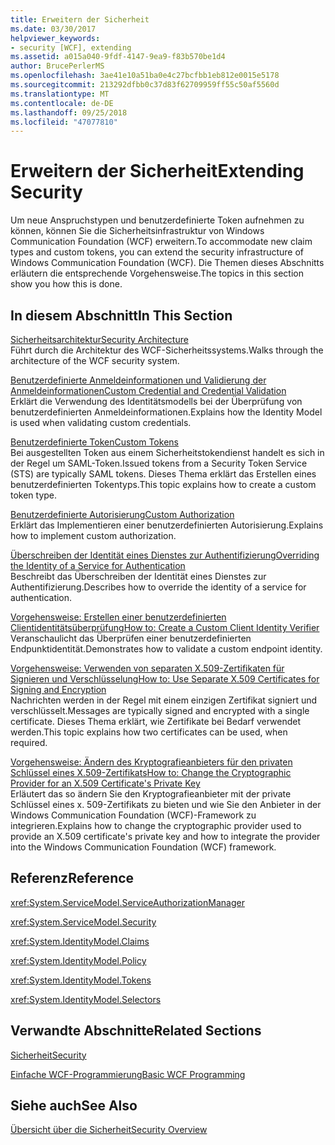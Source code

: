 ```yaml
---
title: Erweitern der Sicherheit
ms.date: 03/30/2017
helpviewer_keywords:
- security [WCF], extending
ms.assetid: a015a040-9fdf-4147-9ea9-f83b570be1d4
author: BrucePerlerMS
ms.openlocfilehash: 3ae41e10a51ba0e4c27bcfbb1eb812e0015e5178
ms.sourcegitcommit: 213292dfbb0c37d83f62709959ff55c50af5560d
ms.translationtype: MT
ms.contentlocale: de-DE
ms.lasthandoff: 09/25/2018
ms.locfileid: "47077810"
---
```

# <a name="extending-security"></a><span data-ttu-id="da85c-102">Erweitern der Sicherheit</span><span class="sxs-lookup"><span data-stu-id="da85c-102">Extending Security</span></span>
<span data-ttu-id="da85c-103">Um neue Anspruchstypen und benutzerdefinierte Token aufnehmen zu können, können Sie die Sicherheitsinfrastruktur von Windows Communication Foundation (WCF) erweitern.</span><span class="sxs-lookup"><span data-stu-id="da85c-103">To accommodate new claim types and custom tokens, you can extend the security infrastructure of Windows Communication Foundation (WCF).</span></span> <span data-ttu-id="da85c-104">Die Themen dieses Abschnitts erläutern die entsprechende Vorgehensweise.</span><span class="sxs-lookup"><span data-stu-id="da85c-104">The topics in this section show you how this is done.</span></span>  
  
## <a name="in-this-section"></a><span data-ttu-id="da85c-105">In diesem Abschnitt</span><span class="sxs-lookup"><span data-stu-id="da85c-105">In This Section</span></span>  
 [<span data-ttu-id="da85c-106">Sicherheitsarchitektur</span><span class="sxs-lookup"><span data-stu-id="da85c-106">Security Architecture</span></span>](https://msdn.microsoft.com/library/16593476-d36a-408d-808c-ae6fd483e28f)  
 <span data-ttu-id="da85c-107">Führt durch die Architektur des WCF-Sicherheitssystems.</span><span class="sxs-lookup"><span data-stu-id="da85c-107">Walks through the architecture of the WCF security system.</span></span>  
  
 [<span data-ttu-id="da85c-108">Benutzerdefinierte Anmeldeinformationen und Validierung der Anmeldeinformationen</span><span class="sxs-lookup"><span data-stu-id="da85c-108">Custom Credential and Credential Validation</span></span>](../../../../docs/framework/wcf/extending/custom-credential-and-credential-validation.md)  
 <span data-ttu-id="da85c-109">Erklärt die Verwendung des Identitätsmodells bei der Überprüfung von benutzerdefinierten Anmeldeinformationen.</span><span class="sxs-lookup"><span data-stu-id="da85c-109">Explains how the Identity Model is used when validating custom credentials.</span></span>  
  
 [<span data-ttu-id="da85c-110"> Benutzerdefinierte Token</span><span class="sxs-lookup"><span data-stu-id="da85c-110">Custom Tokens</span></span>](../../../../docs/framework/wcf/extending/custom-tokens.md)  
 <span data-ttu-id="da85c-111">Bei ausgestellten Token aus einem Sicherheitstokendienst handelt es sich in der Regel um SAML-Token.</span><span class="sxs-lookup"><span data-stu-id="da85c-111">Issued tokens from a Security Token Service (STS) are typically SAML tokens.</span></span> <span data-ttu-id="da85c-112">Dieses Thema erklärt das Erstellen eines benutzerdefinierten Tokentyps.</span><span class="sxs-lookup"><span data-stu-id="da85c-112">This topic explains how to create a custom token type.</span></span>  
  
 [<span data-ttu-id="da85c-113">Benutzerdefinierte Autorisierung</span><span class="sxs-lookup"><span data-stu-id="da85c-113">Custom Authorization</span></span>](../../../../docs/framework/wcf/extending/custom-authorization.md)  
 <span data-ttu-id="da85c-114">Erklärt das Implementieren einer benutzerdefinierten Autorisierung.</span><span class="sxs-lookup"><span data-stu-id="da85c-114">Explains how to implement custom authorization.</span></span>  
  
 [<span data-ttu-id="da85c-115">Überschreiben der Identität eines Dienstes zur Authentifizierung</span><span class="sxs-lookup"><span data-stu-id="da85c-115">Overriding the Identity of a Service for Authentication</span></span>](../../../../docs/framework/wcf/extending/overriding-the-identity-of-a-service-for-authentication.md)  
 <span data-ttu-id="da85c-116">Beschreibt das Überschreiben der Identität eines Dienstes zur Authentifizierung.</span><span class="sxs-lookup"><span data-stu-id="da85c-116">Describes how to override the identity of a service for authentication.</span></span>  
  
 [<span data-ttu-id="da85c-117">Vorgehensweise: Erstellen einer benutzerdefinierten Clientidentitätsüberprüfung</span><span class="sxs-lookup"><span data-stu-id="da85c-117">How to: Create a Custom Client Identity Verifier</span></span>](../../../../docs/framework/wcf/extending/how-to-create-a-custom-client-identity-verifier.md)  
 <span data-ttu-id="da85c-118">Veranschaulicht das Überprüfen einer benutzerdefinierten Endpunktidentität.</span><span class="sxs-lookup"><span data-stu-id="da85c-118">Demonstrates how to validate a custom endpoint identity.</span></span>  
  
 [<span data-ttu-id="da85c-119">Vorgehensweise: Verwenden von separaten X.509-Zertifikaten für Signieren und Verschlüsselung</span><span class="sxs-lookup"><span data-stu-id="da85c-119">How to: Use Separate X.509 Certificates for Signing and Encryption</span></span>](../../../../docs/framework/wcf/extending/how-to-use-separate-x-509-certificates-for-signing-and-encryption.md)  
 <span data-ttu-id="da85c-120">Nachrichten werden in der Regel mit einem einzigen Zertifikat signiert und verschlüsselt.</span><span class="sxs-lookup"><span data-stu-id="da85c-120">Messages are typically signed and encrypted with a single certificate.</span></span> <span data-ttu-id="da85c-121">Dieses Thema erklärt, wie Zertifikate bei Bedarf verwendet werden.</span><span class="sxs-lookup"><span data-stu-id="da85c-121">This topic explains how two certificates can be used, when required.</span></span>  
  
 [<span data-ttu-id="da85c-122">Vorgehensweise: Ändern des Kryptografieanbieters für den privaten Schlüssel eines X.509-Zertifikats</span><span class="sxs-lookup"><span data-stu-id="da85c-122">How to: Change the Cryptographic Provider for an X.509 Certificate's Private Key</span></span>](../../../../docs/framework/wcf/extending/change-cryptographic-provider-x509-certificate-private-key.md)  
 <span data-ttu-id="da85c-123">Erläutert das so ändern Sie den Kryptografieanbieter mit der private Schlüssel eines x. 509-Zertifikats zu bieten und wie Sie den Anbieter in der Windows Communication Foundation (WCF)-Framework zu integrieren.</span><span class="sxs-lookup"><span data-stu-id="da85c-123">Explains how to change the cryptographic provider used to provide an X.509 certificate's private key and how to integrate the provider into the Windows Communication Foundation (WCF) framework.</span></span>  
  
## <a name="reference"></a><span data-ttu-id="da85c-124">Referenz</span><span class="sxs-lookup"><span data-stu-id="da85c-124">Reference</span></span>  
 <xref:System.ServiceModel.ServiceAuthorizationManager>  
  
 <xref:System.ServiceModel.Security>  
  
 <xref:System.IdentityModel.Claims>  
  
 <xref:System.IdentityModel.Policy>  
  
 <xref:System.IdentityModel.Tokens>  
  
 <xref:System.IdentityModel.Selectors>  
  
## <a name="related-sections"></a><span data-ttu-id="da85c-125">Verwandte Abschnitte</span><span class="sxs-lookup"><span data-stu-id="da85c-125">Related Sections</span></span>  
 [<span data-ttu-id="da85c-126">Sicherheit</span><span class="sxs-lookup"><span data-stu-id="da85c-126">Security</span></span>](../../../../docs/framework/wcf/feature-details/security.md)  
  
 [<span data-ttu-id="da85c-127">Einfache WCF-Programmierung</span><span class="sxs-lookup"><span data-stu-id="da85c-127">Basic WCF Programming</span></span>](../../../../docs/framework/wcf/basic-wcf-programming.md)  
  
## <a name="see-also"></a><span data-ttu-id="da85c-128">Siehe auch</span><span class="sxs-lookup"><span data-stu-id="da85c-128">See Also</span></span>  
 [<span data-ttu-id="da85c-129">Übersicht über die Sicherheit</span><span class="sxs-lookup"><span data-stu-id="da85c-129">Security Overview</span></span>](../../../../docs/framework/wcf/feature-details/security-overview.md)
